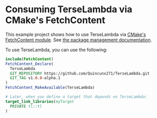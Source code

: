 # Consuming TerseLambda via CMake's FetchContent

This example project shows how to use TerseLambda via [CMake's FetchContent module](https://cmake.org/cmake/help/latest/module/FetchContent.html).
See [the package management documentation](/docs/package-management.md#cmake).

To use TerseLambda, you can use the following:

```cmake
include(FetchContent)
FetchContent_Declare(
  TerseLambda
  GIT_REPOSITORY https://github.com/Quincunx271/TerseLambda.git
  GIT_TAG v1.0.0-alpha.1
)
FetchContent_MakeAvailable(TerseLambda)

# Later, when you define a target that depends on TerseLambda:
target_link_libraries(myTarget
  PRIVATE tl::tl
)
```

